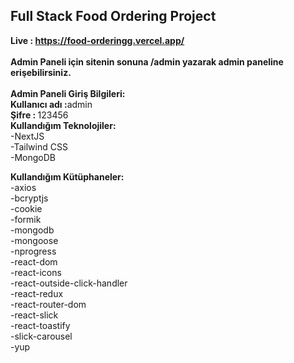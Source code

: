 

## Full Stack Food Ordering Project

<b>Live : https://food-orderingg.vercel.app/</b><br/><br/>
<b>Admin Paneli için sitenin sonuna /admin yazarak admin paneline erişebilirsiniz.</b><br/><br/>
<b>Admin Paneli Giriş Bilgileri:</b><br/>
<b>Kullanıcı adı :</b>admin </br>
<b>Şifre : </b> 123456<br/>
<b>Kullandığım Teknolojiler:</b><br/>
-NextJS <br/>
-Tailwind CSS<br/>
-MongoDB<br/>

<b>Kullandığım Kütüphaneler:</b><br/>
-axios<br/>
-bcryptjs<br/>
-cookie<br/>
-formik<br/>
-mongodb<br/>
-mongoose<br/>
-nprogress<br/>
-react-dom<br/>
-react-icons<br/>
-react-outside-click-handler<br/>
-react-redux<br/>
-react-router-dom<br/>
-react-slick<br/>
-react-toastify<br/>
-slick-carousel<br/>
-yup


